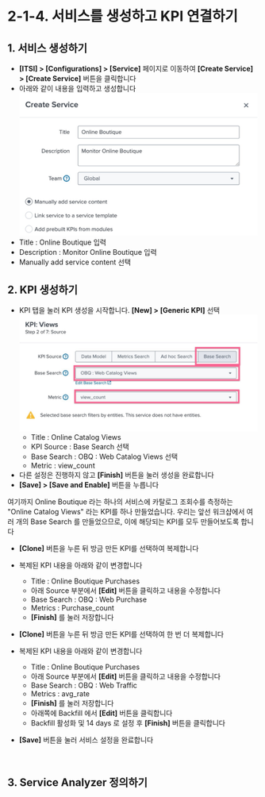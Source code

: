 # 2-1-4. 서비스를 생성하고 KPI 연결하기

## 1. 서비스 생성하기

- **[ITSI] > [Configurations] > [Service]** 페이지로 이동하여 **[Create Service] > [Create Service]** 버튼을 클릭합니다
- 아래와 같이 내용을 입력하고 생성합니다
  ![](../../../images/2-ninja-itsi/2-1-4-config1.jpg)
- Title : Online Boutique 입력
- Description : Monitor Online Boutique 입력
- Manually add service content 선택

## 2. KPI 생성하기

- KPI 탭을 눌러 KPI 생성을 시작합니다. **[New] > [Generic KPI]** 선택
  ![](../../../images/2-ninja-itsi/2-1-4-config2.jpg)
  - Title : Online Catalog Views
  - KPI Source : Base Search 선택
  - Base Search : OBQ : Web Catalog Views 선택
  - Metric : view_count
- 다른 설정은 진행하지 않고 **[Finish]** 버튼을 눌러 생성을 완료합니다
- **[Save] > [Save and Enable]** 버튼을 누릅니다

여기까지 Online Boutique 라는 하나의 서비스에 카탈로그 조회수를 측정하는 "Online Catalog Views" 라는 KPI를 하나 만들었습니다. 우리는 앞선 워크샵에서 여러 개의 Base Search 를 만들었으므로, 이에 해당되는 KPI를 모두 만들어보도록 합니다

- **[Clone]** 버튼을 누른 뒤 방금 만든 KPI를 선택하여 복제합니다
- 복제된 KPI 내용을 아래와 같이 변경합니다

  - Title : Online Boutique Purchases
  - 아래 Source 부분에서 **[Edit]** 버튼을 클릭하고 내용을 수정합니다
  - Base Search : OBQ : Web Purchase
  - Metrics : Purchase_count
  - **[Finish]** 를 눌러 저장합니다

- **[Clone]** 버튼을 누른 뒤 방금 만든 KPI를 선택하여 한 번 더 복제합니다
- 복제된 KPI 내용을 아래와 같이 변경합니다
  - Title : Online Boutique Purchases
  - 아래 Source 부분에서 **[Edit]** 버튼을 클릭하고 내용을 수정합니다
  - Base Search : OBQ : Web Traffic
  - Metrics : avg_rate
  - **[Finish]** 를 눌러 저장합니다
  - 아래쪽에 Backfill 에서 **[Edit]** 버튼을 클릭합니다
  - Backfill 활성화 및 14 days 로 설정 후 **[Finish]** 버튼을 클릭합니다
- **[Save]** 버튼을 눌러 서비스 설정을 완료합니다

</br>

## 3. Service Analyzer 정의하기
